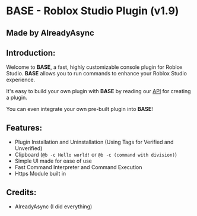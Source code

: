 # BASE - Roblox Studio Plugin (v1.9)
## Made by AlreadyAsync

## Introduction:
Welcome to **BASE**, a fast, highly customizable console plugin for Roblox Studio.
**BASE** allows you to run commands to enhance your Roblox Studio experience.

It's easy to build your own plugin with **BASE** by reading our [API](api.md) for creating a plugin.

You can even integrate your own pre-built plugin into **BASE**!

## Features:
- Plugin Installation and Uninstallation (Using Tags for Verified and Unverified)
- Clipboard (`@b -c Hello world!` or `@b -c (command with division)`)
- Simple UI made for ease of use
- Fast Command Interpreter and Command Execution
- Https Module built in

## Credits:
- AlreadyAsync (I did everything)
